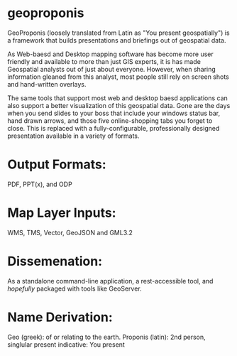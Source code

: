 geoproponis
=========

GeoProponis (loosely translated from Latin as "You present geospatially") is a framework that builds presentations and briefings out of geospatial data.

As Web-baesd and Desktop mapping software has become more user friendly and available to more than just GIS experts, it is has made Geospatial analysts out of just about everyone.  However, when sharing information gleaned from this analyst, most people still rely on screen shots and hand-written overlays.

The same tools that support most web and desktop baesd applications can also support a better visualization of this geospatial data.  Gone are the days when you send slides to your boss that include your windows status bar, hand drawn arrows, and those five online-shopping tabs you forget to close.  This is replaced with a fully-configurable, professionally designed presentation available in a variety of formats.

Output Formats:
=========
PDF, PPT(x), and ODP

Map Layer Inputs:
=========
WMS, TMS, Vector, GeoJSON and GML3.2

Dissemenation:
=========
As a standalone command-line application, a rest-accessible tool, and *hopefully* packaged with tools like GeoServer.

Name Derivation:
=========
Geo (greek): of or relating to the earth.
Proponis (latin): 2nd person, singlular present indicative: You present
